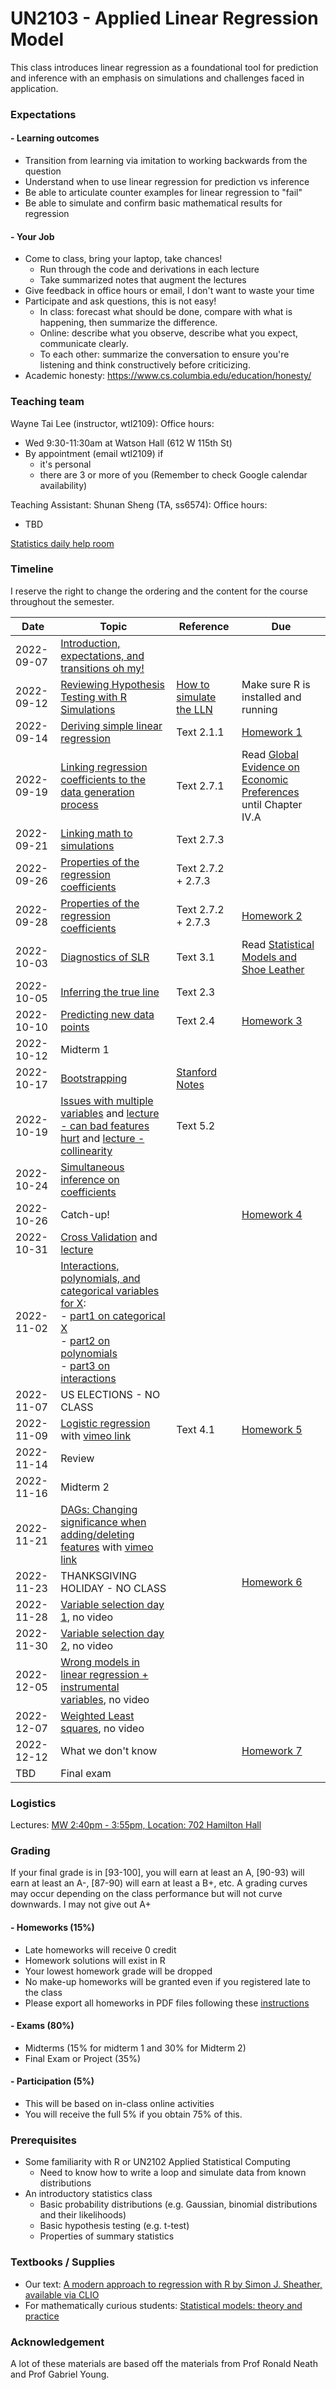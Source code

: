 # UN2103 - Applied Linear Regression Model

This class introduces linear regression as a foundational tool for
prediction and inference with an emphasis on simulations and challenges
faced in application.

### Expectations
#### - Learning outcomes
- Transition from learning via imitation to working backwards from the question
- Understand when to use linear regression for prediction vs inference
- Be able to articulate counter examples for linear regression to "fail"
- Be able to simulate and confirm basic mathematical results for regression

#### - Your Job
  - Come to class, bring your laptop, take chances!
    - Run through the code and derivations in each lecture
    - Take summarized notes that augment the lectures
  - Give feedback in office hours or email, I don't want to waste your time
  - Participate and ask questions, this is not easy!
    - In class: forecast what should be done, compare with what is happening, then summarize the difference.
    - Online: describe what you observe, describe what you expect, communicate clearly.
    - To each other: summarize the conversation to ensure you're listening and think constructively before criticizing.
  - Academic honesty: https://www.cs.columbia.edu/education/honesty/

### Teaching team
Wayne Tai Lee (instructor, wtl2109):
Office hours:
- Wed 9:30-11:30am at Watson Hall (612 W 115th St)
- By appointment (email wtl2109) if
  - it's personal
  - there are 3 or more of you
  (Remember to check Google calendar availability)

Teaching Assistant:
Shunan Sheng (TA, ss6574):
Office hours:
- TBD

[Statistics daily help room](https://stat.columbia.edu/help-room/)

### Timeline
  I reserve the right to change the ordering and the content for the course throughout the semester.

  |Date|Topic|Reference|Due|
  |---|---|---|---|
  |2022-09-07|[Introduction, expectations, and transitions oh my!](https://drive.google.com/open?id=12GIwf8KVtYc7KN7C6eVC8c3R41LiQNtQlVBHTNv4HmA)|||
  |2022-09-12|[Reviewing Hypothesis Testing with R Simulations](https://drive.google.com/open?id=1zBjQ9G508s4PBlmMWR2_fofictjvj3Achw30BBCVmnc)|[How to simulate the LLN](https://leewtai.github.io/courses/stat_computing/lectures/learning_r_lln.html)|Make sure R is installed and running|
  |2022-09-14|[Deriving simple linear regression](https://docs.google.com/presentation/d/15m8XkAKZaDA4lsTJxvTaHekrFPXFVv22qZ6j5MDrBrg/edit?usp=sharing)|Text 2.1.1|[Homework 1](homeworks/applied/hw1_prerequisites.md)|
  |2022-09-19|[Linking regression coefficients to the data generation process](https://docs.google.com/presentation/d/1NalZQ2EWSt3Z7ojP0iPOt902VyJfRrP-MsEyc8qXoE0/edit?usp=sharing)|Text 2.7.1|Read [Global Evidence on Economic Preferences](https://doi.org/10.1093/qje/qjy013) until Chapter IV.A|
  |2022-09-21|[Linking math to simulations](https://docs.google.com/presentation/d/1-TaFO-3j1-een-w3pjExEbKQXdrJqV6ZI-AOZc9ZQHM/edit?usp=sharing)|Text 2.7.3||
  |2022-09-26|[Properties of the regression coefficients](https://docs.google.com/presentation/d/1IpFAEOFCMSw5cP-0_ldHx4xxDCljdJCPyngexhTAMSk/edit?usp=sharing)|Text 2.7.2 + 2.7.3||
  |2022-09-28|[Properties of the regression coefficients](https://docs.google.com/presentation/d/1IpFAEOFCMSw5cP-0_ldHx4xxDCljdJCPyngexhTAMSk/edit?usp=sharing)|Text 2.7.2 + 2.7.3|[Homework 2](homeworks/applied/hw2_optimization.md)|
  |2022-10-03|[Diagnostics of SLR](https://docs.google.com/presentation/d/1_ydaxURpK2F-YkuGXKHxYF9rJ4bRAi6B9ftnyh_LXrM/edit?usp=sharing)|Text 3.1|Read [Statistical Models and Shoe Leather](https://psychology.okstate.edu/faculty/jgrice/psyc5314/Freedman_1991A.pdf)|
  |2022-10-05|[Inferring the true line](https://docs.google.com/presentation/d/1FvUqbEnp21BQuWU3I0UaeeL5qG7EBoTirjVlTxckYXY/edit?usp=sharing)|Text 2.3||
  |2022-10-10|[Predicting new data points](https://docs.google.com/presentation/d/1FvUqbEnp21BQuWU3I0UaeeL5qG7EBoTirjVlTxckYXY/edit?usp=sharing)|Text 2.4|[Homework 3](homeworks/applied/hw3_simple_lin_reg.md)|
  |2022-10-12|Midterm 1|||
  |2022-10-17|[Bootstrapping](https://docs.google.com/presentation/d/1A_K6gVhFnxoh71oNSbrwIJgJO5zORxYVgv2bM2wJQjg/edit?usp=sharing)|[Stanford Notes](http://statweb.stanford.edu/~tibs/sta305files/FoxOnBootingRegInR.pdf)||
  |2022-10-19|[Issues with multiple variables](https://docs.google.com/presentation/d/1h4NDHN1ipJ-QpAvC3GUHvEK9Wooxf9u4wB8R2RxOKgI/edit?usp=sharing) and [lecture - can bad features hurt](https://vimeo.com/398651931) and [lecture - collinearity](https://vimeo.com/398652055)|Text 5.2||
  |2022-10-24|[Simultaneous inference on coefficients](https://docs.google.com/presentation/d/1MRwyjDs-77l99HT0Mp4uFvFbzivt-fT9kmKVzSPPpPE/edit?usp=sharing)|||
  |2022-10-26|Catch-up!||[Homework 4](homeworks/applied/hw4_pred_inference.md)|
  |2022-10-31|[Cross Validation](https://us.edstem.org/courses/182/lessons/734/slides/3362) and [lecture](https://vimeo.com/398680410)|||
  |2022-11-02|[Interactions, polynomials, and categorical variables for X](https://us.edstem.org/courses/182/lessons/865/slides/3953):<br>- [part1 on categorical X](https://vimeo.com/403745129)<br>- [part2 on polynomials](https://vimeo.com/403753144)<br>- [part3 on interactions](https://vimeo.com/403773071)|||
  |2022-11-07|US ELECTIONS - NO CLASS|||
  |2022-11-09|[Logistic regression](https://us.edstem.org/courses/182/lessons/906/slides/4169) with [vimeo link](https://vimeo.com/403816949)|Text 4.1|[Homework 5](homeworks/applied/hw5_adding_features.md)|
  |2022-11-14|Review|||
  |2022-11-16|Midterm 2|||
  |2022-11-21|[DAGs: Changing significance when adding/deleting features](https://us.edstem.org/courses/182/lessons/912/slides/4193) with [vimeo link](https://vimeo.com/403836156)|||
  |2022-11-23|THANKSGIVING HOLIDAY - NO CLASS||[Homework 6](homeworks/applied/hw6_challenges.md)|
  |2022-11-28|[Variable selection day 1](https://us.edstem.org/courses/182/lessons/1060/slides/5022), no video|||
  |2022-11-30|[Variable selection day 2](https://us.edstem.org/courses/182/lessons/1060/slides/5031), no video|||
  |2022-12-05|[Wrong models in linear regression + instrumental variables](https://us.edstem.org/courses/182/lessons/1110/slides/5285), no video|||
  |2022-12-07|[Weighted Least squares](https://us.edstem.org/courses/182/lessons/1112/slides/5309), no video|||
  |2022-12-12|What we don't know||[Homework 7](homeworks/applied/hw7_extended_topics.md)|
  |TBD|Final exam|||



### Logistics
Lectures:
  [MW 2:40pm - 3:55pm, Location: 702 Hamilton Hall](https://vergil.registrar.columbia.edu/#/courses/APPLIED%20LINEAR%20REG%20ANALYSIS)


### Grading
If your final grade is in \[93-100], you will earn at least an A, \[90-93) will earn at least an A-, \[87-90) will earn at least a B+, etc. A grading curves may occur depending on the class performance but will not curve downwards. I may not give out A+

#### - Homeworks (15%)
  - Late homeworks will receive 0 credit
  - Homework solutions will exist in R
  - Your lowest homework grade will be dropped
  - No make-up homeworks will be granted even if you registered late to the class
  - Please export all homeworks in PDF files following these [instructions](../../setup/math_and_code.md)
#### - Exams (80%)
  - Midterms (15% for midterm 1 and 30% for Midterm 2)
  - Final Exam or Project (35%)
#### - Participation (5%)
  - This will be based on in-class online activities
  - You will receive the full 5% if you obtain 75% of this.

### Prerequisites
  - Some familiarity with R or UN2102 Applied Statistical Computing
    - Need to know how to write a loop and simulate data from known distributions
  - An introductory statistics class
    - Basic probability distributions (e.g. Gaussian, binomial distributions and their likelihoods)
    - Basic hypothesis testing (e.g. t-test)
    - Properties of summary statistics

### Textbooks / Supplies
- Our text: [A modern approach to regression with R by Simon J. Sheather, available via CLIO](https://clio.columbia.edu/catalog/7900489)
- For mathematically curious students: [Statistical models: theory and practice](https://clio.columbia.edu/catalog/10285295)

### Acknowledgement
A lot of these materials are based off the materials from Prof Ronald Neath and Prof Gabriel Young.
